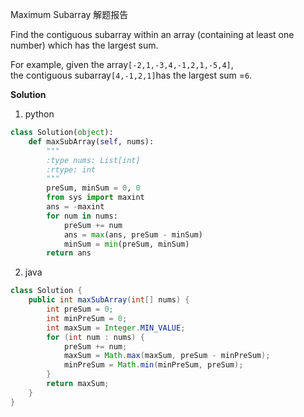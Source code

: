 Maximum Subarray 解题报告

Find the contiguous subarray within an array \(containing at least one number\) which has the largest sum.

For example, given the array`[-2,1,-3,4,-1,2,1,-5,4]`,  
the contiguous subarray`[4,-1,2,1]`has the largest sum =`6`.

**Solution**
1. python
```python
class Solution(object):
    def maxSubArray(self, nums):
        """
        :type nums: List[int]
        :rtype: int
        """
        preSum, minSum = 0, 0
        from sys import maxint
        ans = -maxint
        for num in nums:
            preSum += num
            ans = max(ans, preSum - minSum)
            minSum = min(preSum, minSum)
        return ans
```
2. java
```java
class Solution {
    public int maxSubArray(int[] nums) {
        int preSum = 0;
        int minPreSum = 0;
        int maxSum = Integer.MIN_VALUE;
        for (int num : nums) {
            preSum += num;
            maxSum = Math.max(maxSum, preSum - minPreSum);
            minPreSum = Math.min(minPreSum, preSum);
        }
        return maxSum;
    }
}
```
